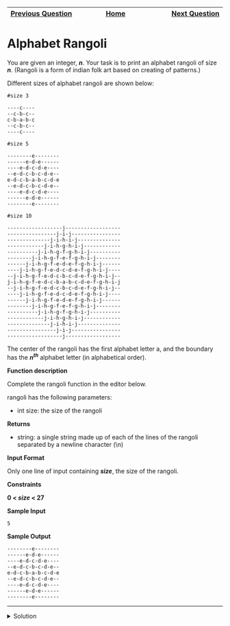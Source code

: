 | <img width=1000>[Previous Question](https://github.com/Kevin-Lago/python-hackerrank-solutions/tree/main/src/python/strings/string_formatting)</img> | <img width=1000>[Home](https://github.com/Kevin-Lago/python-hackerrank-solutions)</img> | <img width=1000>[Next Question](https://github.com/Kevin-Lago/python-hackerrank-solutions/tree/main/src/python/strings/capitalize)</img> |
|:---|:---:|---:|

# Alphabet Rangoli

You are given an integer, ___n___. Your task is to print an alphabet rangoli of size ___n___. (Rangoli is a form of indian folk art based on creating of patterns.)

Different sizes of alphabet rangoli are shown below:

```
#size 3

----c----
--c-b-c--
c-b-a-b-c
--c-b-c--
----c----

#size 5

--------e--------
------e-d-e------
----e-d-c-d-e----
--e-d-c-b-c-d-e--
e-d-c-b-a-b-c-d-e
--e-d-c-b-c-d-e--
----e-d-c-d-e----
------e-d-e------
--------e--------

#size 10

------------------j------------------
----------------j-i-j----------------
--------------j-i-h-i-j--------------
------------j-i-h-g-h-i-j------------
----------j-i-h-g-f-g-h-i-j----------
--------j-i-h-g-f-e-f-g-h-i-j--------
------j-i-h-g-f-e-d-e-f-g-h-i-j------
----j-i-h-g-f-e-d-c-d-e-f-g-h-i-j----
--j-i-h-g-f-e-d-c-b-c-d-e-f-g-h-i-j--
j-i-h-g-f-e-d-c-b-a-b-c-d-e-f-g-h-i-j
--j-i-h-g-f-e-d-c-b-c-d-e-f-g-h-i-j--
----j-i-h-g-f-e-d-c-d-e-f-g-h-i-j----
------j-i-h-g-f-e-d-e-f-g-h-i-j------
--------j-i-h-g-f-e-f-g-h-i-j--------
----------j-i-h-g-f-g-h-i-j----------
------------j-i-h-g-h-i-j------------
--------------j-i-h-i-j--------------
----------------j-i-j----------------
------------------j------------------
```

The center of the rangoli has the first alphabet letter a, and the boundary has the ___n<sup>th</sup>___ alphabet letter (in alphabetical order).

__Function description__

Complete the rangoli function in the editor below.

rangoli has the following parameters:

- int size: the size of the rangoli

__Returns__

- string: a single string made up of each of the lines of the rangoli separated by a newline character (\n)

__Input Format__

Only one line of input containing ___size___, the size of the rangoli.

__Constraints__

__0 < _size_ < 27__

__Sample Input__

```
5
```

__Sample Output__

```
--------e--------
------e-d-e------
----e-d-c-d-e----
--e-d-c-b-c-d-e--
e-d-c-b-a-b-c-d-e
--e-d-c-b-c-d-e--
----e-d-c-d-e----
------e-d-e------
--------e--------
```

---

<details><summary>Solution</summary>
    
```python
def print_rangoli(size):
    for n in [abs(r) for r in range(-(size - 1), size)]:
        center = '-'.join([chr(ord('a') + abs(i) + n) for i in range(-(size - n - 1), (size - n))])
        print(2 * n * '-' + center + 2 * n * '-')
```

or

```python
def print_rangoli(size):
    [print(2 * n * '-' + '-'.join([chr(ord('a') + abs(i) + n) for i in range(-(size - n - 1), (size - n))]) + 2 * n * '-') for n in [abs(r) for r in range(-(size - 1), size)]]
```

or

```python
def print_rangoli(size):
    [[
        print(2 * n * '-', end=""), 
        print('-'.join([chr(ord('a') + abs(i) + n) for i in range(-(size - n - 1), (size - n))]), end=""),
        print(2 * n * '-')
    ] for n in [abs(r) for r in range(-(size - 1), size)]]
```
</details>
